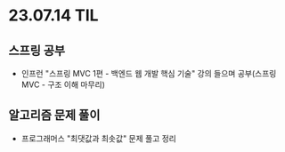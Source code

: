 # 23.07.14 TIL

## 스프링 공부

- 인프런 "스프링 MVC 1편 - 백엔드 웹 개발 핵심 기술" 강의 들으며 공부(스프링 MVC - 구조 이해 마무리)

## 알고리즘 문제 풀이

- 프로그래머스 "최댓값과 최솟값" 문제 풀고 정리
